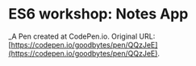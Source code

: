# ES6  workshop: Notes App
 _A Pen created at CodePen.io. Original URL: [https://codepen.io/goodbytes/pen/QQzJeE](https://codepen.io/goodbytes/pen/QQzJeE).

 